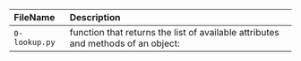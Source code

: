| FileName | Description |
| :------- | :---------- |
| `0-lookup.py` | function that returns the list of available attributes and methods of an object: |
